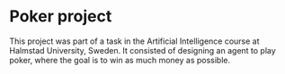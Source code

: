 # Poker project
This project was part of a task in the Artificial Intelligence course at Halmstad University, Sweden.
It consisted of designing an agent to play poker, where the goal is to win as much money as possible.
